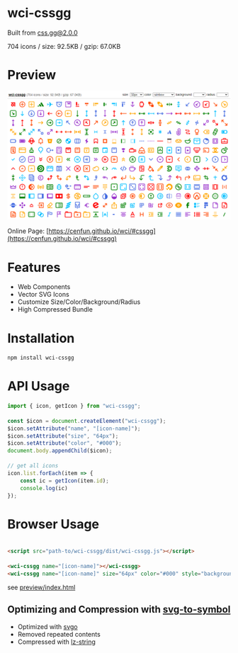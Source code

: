 # wci-cssgg
Built from [css.gg@2.0.0](https://github.com/astrit/css.gg)  

704 icons / size: 92.5KB / gzip: 67.0KB  



# Preview
![screenshot](preview/screenshot.png)

Online Page: [https://cenfun.github.io/wci/#cssgg](https://cenfun.github.io/wci/#cssgg)

# Features
* Web Components
* Vector SVG Icons 
* Customize Size/Color/Background/Radius
* High Compressed Bundle
# Installation
```sh
npm install wci-cssgg
```
# API Usage
```js
import { icon, getIcon } from "wci-cssgg";

const $icon = document.createElement("wci-cssgg");
$icon.setAttribute("name", "[icon-name]");
$icon.setAttribute("size", "64px");
$icon.setAttribute("color", "#000");
document.body.appendChild($icon);

// get all icons
icon.list.forEach(item => {
    const ic = getIcon(item.id);
    console.log(ic)
});
```
# Browser Usage
```html

<script src="path-to/wci-cssgg/dist/wci-cssgg.js"></script>

<wci-cssgg name="[icon-name]"></wci-cssgg>
<wci-cssgg name="[icon-name]" size="64px" color="#000" style="background:#f5f5f5;"></wci-cssgg>
```
see [preview/index.html](preview/index.html)

## Optimizing and Compression with [svg-to-symbol](https://github.com/cenfun/svg-to-symbol)
* Optimized with [svgo](https://github.com/svg/svgo)
* Removed repeated contents
* Compressed with [lz-string](https://github.com/pieroxy/lz-string)